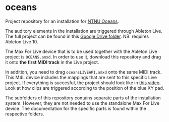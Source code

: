 # oceans
Project repository for an installation for [NTNU Oceans](https://www.ntnu.edu/oceans).

The auditory elements in the installation are triggered through Ableton Live. The full project can be found in this [Google Drive folder](https://drive.google.com/drive/folders/1qBCEw25O48Z_WGFSgdTI3EYv6E2A5TFZ). NB: requires Ableton Live 10.

The Max For Live device that is to be used together with the Ableton Live project is `OCEANS.amxd`. In order to use it, download this repository and drag it onto **the first MIDI track** in the Live project.

In addition, you need to drag `oceansLIVEAPI.amxd` onto the same MIDI track. This M4L device includes the mappings that are sent to this specific Live project. If everything is succesful, the project should look like in [this video](https://drive.google.com/a/uio.no/file/d/1BEmQ4aS0KXYnRbn7ciYfbdoFXRS8KeJI/preview). Look at how clips are triggered according to the position of the blue XY pad.

The subfolders of this repository contains separate parts of the installation system. However, they are not needed to use the standalone Max For Live device. The documentation for the specific parts is found within the respective folders. 
